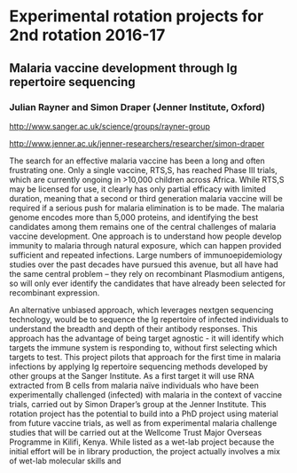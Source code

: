 # Experimental rotation projects for 2nd rotation 2016-17

## Malaria vaccine development through Ig repertoire sequencing

### Julian Rayner and Simon Draper (Jenner Institute, Oxford)

http://www.sanger.ac.uk/science/groups/rayner-group

http://www.jenner.ac.uk/jenner-researchers/researcher/simon-draper

The search for an effective malaria vaccine has been a long and often frustrating one. Only a single
vaccine, RTS,S, has reached Phase III trials, which are currently ongoing in >10,000 children across
Africa. While RTS,S may be licensed for use, it clearly has only partial efficacy with limited duration,
meaning that a second or third generation malaria vaccine will be required if a serious push for malaria
elimination is to be made. The malaria genome encodes more than 5,000 proteins, and identifying the
best candidates among them remains one of the central challenges of malaria vaccine development.
One approach is to understand how people develop immunity to malaria through natural exposure,
which can happen provided sufficient and repeated infections. Large numbers of immunoepidemiology
studies over the past decades have pursued this avenue, but all have had the same central problem –
they rely on recombinant Plasmodium antigens, so will only ever identify the candidates that have
already been selected for recombinant expression.

An alternative unbiased approach, which leverages nextgen sequencing technology, would be to
sequence the Ig repertoire of infected individuals to understand the breadth and depth of their
antibody responses. This approach has the advantage of being target agnostic - it will identify which
targets the immune system is responding to, without first selecting which targets to test. This project
pilots that approach for the first time in malaria infections by applying Ig repertoire sequencing
methods developed by other groups at the Sanger Institute. As a first target it will use RNA extracted
from B cells from malaria naïve individuals who have been experimentally challenged (infected) with
malaria in the context of vaccine trials, carried out by Simon Draper’s group at the Jenner Institute.
This rotation project has the potential to build into a PhD project using material from future vaccine
trials, as well as from experimental malaria challenge studies that will be carried out at the Wellcome
Trust Major Overseas Programme in Kilifi, Kenya. While listed as a wet-lab project because the initial
effort will be in library production, the project actually involves a mix of wet-lab molecular skills and
